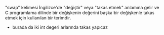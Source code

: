 "swap" kelimesi İngilizce'de "değiştir" veya "takas etmek" anlamına gelir ve C programlama dilinde bir değişkenin değerini başka bir değişkenle takas etmek için kullanılan bir terimdir.
- burada da iki int degeri arlarında takas yapıcaz
